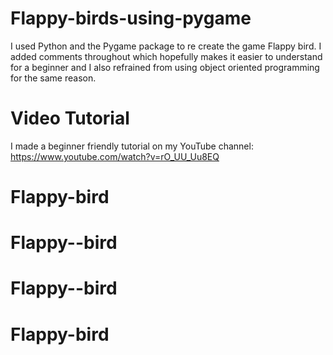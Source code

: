 # Flappy-birds-using-pygame

I used Python and the Pygame package to re create the game Flappy bird.
I added comments throughout which hopefully makes it easier to understand for a beginner and I also refrained from using object oriented programming for the same reason.

# Video Tutorial
I made a beginner friendly tutorial on my YouTube channel: https://www.youtube.com/watch?v=rO_UU_Uu8EQ
# Flappy-bird
# Flappy--bird
# Flappy--bird
# Flappy-bird
